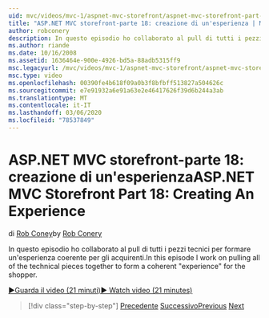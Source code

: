```yaml
---
uid: mvc/videos/mvc-1/aspnet-mvc-storefront/aspnet-mvc-storefront-part-18-creating-an-experience
title: "ASP.NET MVC storefront-parte 18: creazione di un'esperienza | Microsoft Docs"
author: robconery
description: In questo episodio ho collaborato al pull di tutti i pezzi tecnici per formare un'esperienza coerente per gli acquirenti.
ms.author: riande
ms.date: 10/16/2008
ms.assetid: 1636464e-900e-4926-bd5a-88adb5315ff9
msc.legacyurl: /mvc/videos/mvc-1/aspnet-mvc-storefront/aspnet-mvc-storefront-part-18-creating-an-experience
msc.type: video
ms.openlocfilehash: 00390fe4b618f09a0b3f8bfbff513827a504626c
ms.sourcegitcommit: e7e91932a6e91a63e2e46417626f39d6b244a3ab
ms.translationtype: MT
ms.contentlocale: it-IT
ms.lasthandoff: 03/06/2020
ms.locfileid: "78537849"
---
```

# <a name="aspnet-mvc-storefront-part-18-creating-an-experience"></a><span data-ttu-id="056b0-103">ASP.NET MVC storefront-parte 18: creazione di un'esperienza</span><span class="sxs-lookup"><span data-stu-id="056b0-103">ASP.NET MVC Storefront Part 18: Creating An Experience</span></span>

<span data-ttu-id="056b0-104">di [Rob Coney](https://github.com/robconery)</span><span class="sxs-lookup"><span data-stu-id="056b0-104">by [Rob Conery](https://github.com/robconery)</span></span>

<span data-ttu-id="056b0-105">In questo episodio ho collaborato al pull di tutti i pezzi tecnici per formare un'esperienza coerente per gli acquirenti.</span><span class="sxs-lookup"><span data-stu-id="056b0-105">In this episode I work on pulling all of the technical pieces together to form a coherent "experience" for the shopper.</span></span>

[<span data-ttu-id="056b0-106">&#9654;Guarda il video (21 minuti)</span><span class="sxs-lookup"><span data-stu-id="056b0-106">&#9654; Watch video (21 minutes)</span></span>](https://channel9.msdn.com/Blogs/ASP-NET-Site-Videos/aspnet-mvc-storefront-part-18-creating-an-experience)

> [!div class="step-by-step"]
> <span data-ttu-id="056b0-107">[Precedente](aspnet-mvc-storefront-part-17-checkout-with-jeff-atwood.md)
> [Successivo](aspnet-mvc-storefront-part-19-processing-orders-with-windows-workflow.md)</span><span class="sxs-lookup"><span data-stu-id="056b0-107">[Previous](aspnet-mvc-storefront-part-17-checkout-with-jeff-atwood.md)
[Next](aspnet-mvc-storefront-part-19-processing-orders-with-windows-workflow.md)</span></span>
